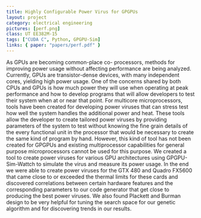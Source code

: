 ```yaml
---
title: Highly Configurable Power Virus for GPGPUs
layout: project
category: electrical engineering
pictures: [perf.png]
class: UT EE382M-15
tags: ["CUDA C", Python, GPGPU-Sim]
links: { paper: "papers/perf.pdf" }
---
```

As GPUs are becoming common-place co- processors, methods for improving power usage without
affecting performance are being analyzed. Currently, GPUs are transistor-dense devices, with many
independent cores, yielding high power usage. One of the concerns shared by both CPUs and GPUs is
how much power they will use when operating at peak performance and how to develop programs that
will allow developers to test their system when at or near that point. For multicore
microprocessors, tools have been created for developing power viruses that can stress test how well
the system handles the additional power and heat. These tools allow the developer to create tailored
power viruses by providing parameters of the system to test without knowing the fine grain details
of the every functional unit in the processor that would be necessary to create the same kind of
program by hand. However, this kind of tool has not been created for GPGPUs and existing
multiprocessor capabilities for general purpose microprocessors cannot be used for this purpose. We
created a tool to create power viruses for various GPU architectures using GPGPU-Sim-Wattch to
simulate the virus and measure its power usage. In the end we were able to create power viruses for
the GTX 480 and Quadro FX5600 that came close to or exceeded the thermal limits for these cards and
discovered correlations between certain hardware features and the corresponding parameters to our
code generator that get close to producing the best power viruses. We also found Plackett and Burman
design to be very helpful for tuning the search space for our genetic algorithm and for discovering
trends in our results.
